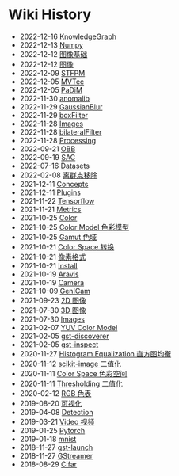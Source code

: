 # Wiki History

- 2022-12-16   [KnowledgeGraph](/KnowledgeGraph)
- 2022-12-13   [Numpy](/Numpy)
- 2022-12-12   [图像基础](/图像基础)
- 2022-12-12   [图像](/0325_Media_Image)
- 2022-12-09   [STFPM](/STFPM)
- 2022-12-05   [MVTec](/MVTec)
- 2022-12-05   [PaDiM](/PaDiM)
- 2022-11-30   [anomalib](/anomalib)
- 2022-11-29   [GaussianBlur](/OpenCV_GaussianBlur)
- 2022-11-29   [boxFilter](/OpenCV_boxFilter)
- 2022-11-28   [Images](/Bilateral_Filtering_for_Gray_and_Color_Images)
- 2022-11-28   [bilateralFilter](/OpenCV_bilateralFilter)
- 2022-11-28   [Processing](/Tools_OpenCV_Image_Processing)
- 2022-09-21   [OBB](/PCL_AABB_OBB)
- 2022-09-19   [SAC](/PCL_SAC)
- 2022-07-16   [Datasets](/Tensorflow_Datasets)
- 2022-02-08   [离群点移除](/离群点移除)
- 2021-12-11   [Concepts](/0144_Media_Tools_GStreamer_Concepts)
- 2021-12-11   [Plugins](/0143_Media_Tools_GStreamer_Plugins)
- 2021-11-22   [Tensorflow](/Tensorflow)
- 2021-11-21   [Metrics](/Image_Classification_Metrics)
- 2021-10-25   [Color](/0126_Media_Image_Color)
- 2021-10-25   [Color Model 色彩模型](/0125_Media_Image_Color_Model)
- 2021-10-25   [Gamut 色域](/0124_Media_Image_Color_Gamut)
- 2021-10-21   [Color Space 转换](/0120_Media_Image_Color_Space_Transform)
- 2021-10-21   [像素格式](/0119_Media_Image_Camera_PixelFormat)
- 2021-10-21   [Install](/0117_Media_Tools_GStreamer_Install)
- 2021-10-19   [Aravis](/0108_Media_Image_Camera_GenICam_Tools_Aravis)
- 2021-10-19   [Camera](/0107_Media_Image_Camera)
- 2021-10-09   [GenICam](/0106_Media_Image_Camera_GenICam)
- 2021-09-23   [2D 图像](/0035_Media_Image_2DImage)
- 2021-07-30   [3D 图像](/0039_Media_Image_3DImage)
- 2021-07-30   [Images](/3D_Images)
- 2021-02-07   [YUV Color Model](/0121_Media_Image_Color_Model_YUV)
- 2021-02-05   [gst-discoverer](/0111_Media_Tools_GStreamer_Tools_gstdiscoverer)
- 2021-02-05   [gst-inspect](/0112_Media_Tools_GStreamer_Tools_gstinspect)
- 2020-11-27   [Histogram Equalization 直方图均衡](/0100_CV_HE)
- 2020-11-12   [scikit-image 二值化](/0331_CV_BIN_ScikitImage)
- 2020-11-11   [Color Space 色彩空间](/0041_Media_Image_Color_Space)
- 2020-11-11   [Thresholding 二值化](/0099_CV_BIN)
- 2020-02-12   [RGB 色表](/0127_Media_Image_Color_RGB)
- 2019-08-20   [可视化](/可视化)
- 2019-04-08   [Detection](/Anomaly_Detection)
- 2019-03-21   [Video 视频](/0036_Media_Video)
- 2019-01-25   [Pytorch](/Pytorch)
- 2019-01-18   [mnist](/Datasets_Image_Classification_mnist)
- 2018-11-27   [gst-launch](/0110_Media_Tools_GStreamer_Tools_gstlaunch)
- 2018-11-27   [GStreamer](/0109_Media_Tools_GStreamer)
- 2018-08-29   [Cifar](/Datasets_Image_Classification_Cifar)
